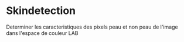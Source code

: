 # Skindetection
Determiner les caracteristiques des pixels peau et non peau de l'image dans l'espace de couleur LAB

